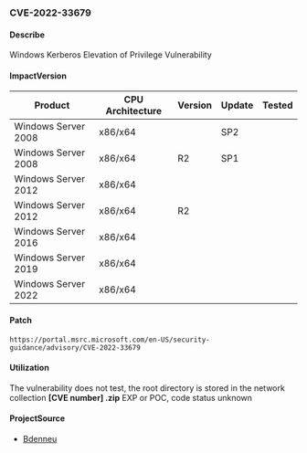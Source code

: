 ###  CVE-2022-33679

#### Describe

Windows Kerberos Elevation of Privilege Vulnerability

#### ImpactVersion

| Product             | CPU Architecture | Version | Update | Tested |
| ------------------- | ---------------- | ------- | ------ | ------ |
| Windows Server 2008 | x86/x64          |         | SP2    |        |
| Windows Server 2008 | x86/x64          | R2      | SP1    |        |
| Windows Server 2012 | x86/x64          |         |        |        |
| Windows Server 2012 | x86/x64          | R2      |        |        |
| Windows Server 2016 | x86/x64          |         |        |        |
| Windows Server 2019 | x86/x64          |         |        |        |
| Windows Server 2022 | x86/x64          |         |        |        |

#### Patch

```
https://portal.msrc.microsoft.com/en-US/security-guidance/advisory/CVE-2022-33679
```

#### Utilization

The vulnerability does not test, the root directory is stored in the network collection **[CVE number] .zip** EXP or POC, code status unknown

#### ProjectSource

- [Bdenneu](https://github.com/Bdenneu/CVE-2022-33679)


